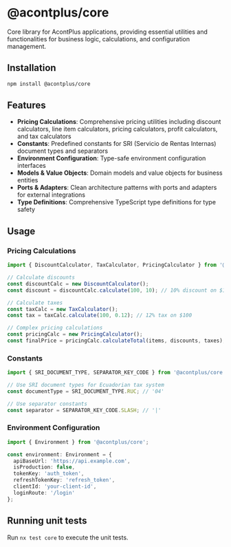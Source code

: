 # @acontplus/core

Core library for AcontPlus applications, providing essential utilities and functionalities for business logic, calculations, and configuration management.

## Installation

```bash
npm install @acontplus/core
```

## Features

- **Pricing Calculations**: Comprehensive pricing utilities including discount calculators, line item calculators, pricing calculators, profit calculators, and tax calculators
- **Constants**: Predefined constants for SRI (Servicio de Rentas Internas) document types and separators
- **Environment Configuration**: Type-safe environment configuration interfaces
- **Models & Value Objects**: Domain models and value objects for business entities
- **Ports & Adapters**: Clean architecture patterns with ports and adapters for external integrations
- **Type Definitions**: Comprehensive TypeScript type definitions for type safety

## Usage

### Pricing Calculations

```typescript
import { DiscountCalculator, TaxCalculator, PricingCalculator } from '@acontplus/core';

// Calculate discounts
const discountCalc = new DiscountCalculator();
const discount = discountCalc.calculate(100, 10); // 10% discount on $100

// Calculate taxes
const taxCalc = new TaxCalculator();
const tax = taxCalc.calculate(100, 0.12); // 12% tax on $100

// Complex pricing calculations
const pricingCalc = new PricingCalculator();
const finalPrice = pricingCalc.calculateTotal(items, discounts, taxes);
```

### Constants

```typescript
import { SRI_DOCUMENT_TYPE, SEPARATOR_KEY_CODE } from '@acontplus/core';

// Use SRI document types for Ecuadorian tax system
const documentType = SRI_DOCUMENT_TYPE.RUC; // '04'

// Use separator constants
const separator = SEPARATOR_KEY_CODE.SLASH; // '|'
```

### Environment Configuration

```typescript
import { Environment } from '@acontplus/core';

const environment: Environment = {
  apiBaseUrl: 'https://api.example.com',
  isProduction: false,
  tokenKey: 'auth_token',
  refreshTokenKey: 'refresh_token',
  clientId: 'your-client-id',
  loginRoute: '/login'
};
```

## Running unit tests

Run `nx test core` to execute the unit tests.
